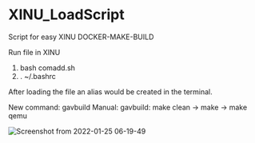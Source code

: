 # XINU_LoadScript
Script for easy XINU DOCKER-MAKE-BUILD

Run file in XINU

1. bash comadd.sh
2. . ~/.bashrc

After loading the file an alias would be created in the terminal.

New command: gavbuild
Manual:
  gavbuild:  make clean -> make -> make qemu
 
![Screenshot from 2022-01-25 06-19-49](https://user-images.githubusercontent.com/43890434/150967909-26074b94-1031-4da0-9ded-71e35bcd8337.png)
